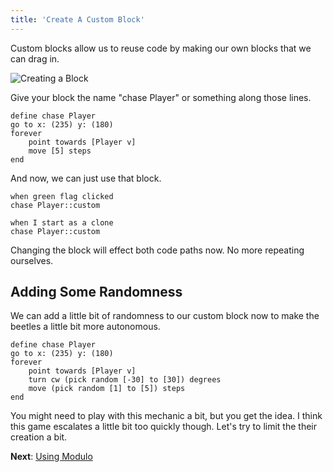 ```yaml
---
title: 'Create A Custom Block'
---
```


Custom blocks allow us to reuse code by making our own blocks that we can drag in.

![Creating a Block](/images/create-a-block.png)

Give your block the name "chase Player" or something along those lines.

```scratch
define chase Player
go to x: (235) y: (180)
forever
	point towards [Player v]
	move [5] steps
end
```

And now, we can just use that block.

```scratch
when green flag clicked
chase Player::custom

when I start as a clone
chase Player::custom
```

Changing the block will effect both code paths now. No more repeating ourselves.

## Adding Some Randomness

We can add a little bit of randomness to our custom block now to make the beetles a little bit more autonomous.

```scratch
define chase Player
go to x: (235) y: (180)
forever
	point towards [Player v]
	turn cw (pick random [-30] to [30]) degrees
	move (pick random [1] to [5]) steps
end
```

You might need to play with this mechanic a bit, but you get the idea. I think this game escalates a little bit too quickly though. Let's try to limit the their creation a bit.

**Next**: [Using Modulo](using-modulo)
